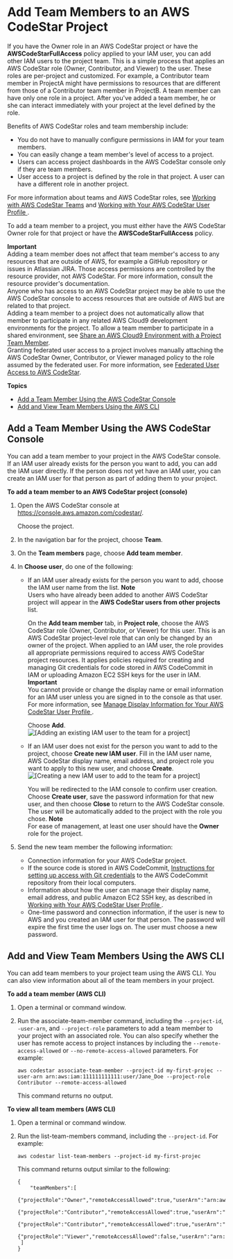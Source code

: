 # Add Team Members to an AWS CodeStar Project<a name="how-to-add-team-member"></a>

If you have the Owner role in an AWS CodeStar project or have the **AWSCodeStarFullAccess** policy applied to your IAM user, you can add other IAM users to the project team\. This is a simple process that applies an AWS CodeStar role \(Owner, Contributor, and Viewer\) to the user\. These roles are per\-project and customized\. For example, a Contributor team member in ProjectA might have permissions to resources that are different from those of a Contributor team member in ProjectB\. A team member can have only one role in a project\. After you've added a team member, he or she can interact immediately with your project at the level defined by the role\. 

Benefits of AWS CodeStar roles and team membership include:
+ You do not have to manually configure permissions in IAM for your team members\. 
+ You can easily change a team member's level of access to a project\.
+ Users can access project dashboards in the AWS CodeStar console only if they are team members\. 
+ User access to a project is defined by the role in that project\. A user can have a different role in another project\.

For more information about teams and AWS CodeStar roles, see [Working with AWS CodeStar Teams](working-with-teams.md) and [Working with Your AWS CodeStar User Profile ](working-with-user-info.md)\.

To add a team member to a project, you must either have the AWS CodeStar Owner role for that project or have the **AWSCodeStarFullAccess** policy\. 

**Important**  
Adding a team member does not affect that team member's access to any resources that are outside of AWS, for example a GitHub repository or issues in Atlassian JIRA\. Those access permissions are controlled by the resource provider, not AWS CodeStar\. For more information, consult the resource provider's documentation\.  
Anyone who has access to an AWS CodeStar project may be able to use the AWS CodeStar console to access resources that are outside of AWS but are related to that project\.  
Adding a team member to a project does not automatically allow that member to participate in any related AWS Cloud9 development environments for the project\. To allow a team member to participate in a shared environment, see [Share an AWS Cloud9 Environment with a Project Team Member](setting-up-ide-cloud9.md#setting-up-ide-cloud9-share)\.  
Granting federated user access to a project involves manually attaching the AWS CodeStar Owner, Contributor, or Viewer managed policy to the role assumed by the federated user\. For more information, see [Federated User Access to AWS CodeStar](access-permissions.md#access-permissions-federated)\.

**Topics**
+ [Add a Team Member Using the AWS CodeStar Console](#how-to-add-team-member-console)
+ [Add and View Team Members Using the AWS CLI](#how-to-add-team-member-cli)

## Add a Team Member Using the AWS CodeStar Console<a name="how-to-add-team-member-console"></a>

You can add a team member to your project in the AWS CodeStar console\. If an IAM user already exists for the person you want to add, you can add the IAM user directly\. If the person does not yet have an IAM user, you can create an IAM user for that person as part of adding them to your project\.<a name="adh-add-tm"></a>

**To add a team member to an AWS CodeStar project \(console\)**

1. Open the AWS CodeStar console at [https://console\.aws\.amazon\.com/codestar/](https://console.aws.amazon.com/codestar/)\.

   Choose the project\.

1. In the navigation bar for the project, choose **Team**\.

1. On the **Team members** page, choose **Add team member**\.

1. In **Choose user**, do one of the following: 
   + If an IAM user already exists for the person you want to add, choose the IAM user name from the list\. 
**Note**  
Users who have already been added to another AWS CodeStar project will appear in the **AWS CodeStar users from other projects** list\.

     On the **Add team member** tab, in **Project role**, choose the AWS CodeStar role \(Owner, Contributor, or Viewer\) for this user\. This is an AWS CodeStar project\-level role that can only be changed by an owner of the project\. When applied to an IAM user, the role provides all appropriate permissions required to access AWS CodeStar project resources\. It applies policies required for creating and managing Git credentials for code stored in AWS CodeCommit in IAM or uploading Amazon EC2 SSH keys for the user in IAM\. 
**Important**  
You cannot provide or change the display name or email information for an IAM user unless you are signed in to the console as that user\. For more information, see [Manage Display Information for Your AWS CodeStar User Profile ](how-to-manage-user-pref.md)\.

     Choose **Add**\.  
![\[Adding an existing IAM user to the team for a project\]](http://docs.aws.amazon.com/codestar/latest/userguide/images/adh-team-add.png)
   + If an IAM user does not exist for the person you want to add to the project, choose **Create new IAM user**\. Fill in the IAM user name, AWS CodeStar display name, email address, and project role you want to apply to this new user, and choose **Create**\.   
![\[Creating a new IAM user to add to the team for a project\]](http://docs.aws.amazon.com/codestar/latest/userguide/images/adh-team-add-new.png)

     You will be redirected to the IAM console to confirm user creation\. Choose **Create user**, save the password information for that new user, and then choose **Close** to return to the AWS CodeStar console\. The user will be automatically added to the project with the role you chose\.
**Note**  
For ease of management, at least one user should have the **Owner** role for the project\.

1. Send the new team member the following information:
   + Connection information for your AWS CodeStar project\.
   + If the source code is stored in AWS CodeCommit, [Instructions for setting up access with Git credentials](http://docs.aws.amazon.com/codecommit/latest/userguide/setting-up-gc.html) to the AWS CodeCommit repository from their local computers\.
   + Information about how the user can manage their display name, email address, and public Amazon EC2 SSH key, as described in [Working with Your AWS CodeStar User Profile ](working-with-user-info.md)\.
   + One\-time password and connection information, if the user is new to AWS and you created an IAM user for that person\. The password will expire the first time the user logs on\. The user must choose a new password\.

## Add and View Team Members Using the AWS CLI<a name="how-to-add-team-member-cli"></a>

You can add team members to your project team using the AWS CLI\. You can also view information about all of the team members in your project\.

**To add a team member \(AWS CLI\)**

1. Open a terminal or command window\.

1. Run the associate\-team\-member command, including the `--project-id`, `-user-arn`, and `--project-role` parameters to add a team member to your project with an associated role\. You can also specify whether the user has remote access to project instances by including the `--remote-access-allowed` or `--no-remote-access-allowed` parameters\. For example:

   ```
   aws codestar associate-team-member --project-id my-first-projec --user-arn arn:aws:iam:111111111111:user/Jane_Doe --project-role Contributor --remote-access-allowed
   ```

   This command returns no output\.

**To view all team members \(AWS CLI\)**

1. Open a terminal or command window\.

1. Run the list\-team\-members command, including the `--project-id`\. For example:

   ```
   aws codestar list-team-members --project-id my-first-projec
   ```

   This command returns output similar to the following:

   ```
   {
       "teamMembers":[
   		  {"projectRole":"Owner","remoteAccessAllowed":true,"userArn":"arn:aws:iam::111111111111:user/Mary_Major"},
   		  {"projectRole":"Contributor","remoteAccessAllowed":true,"userArn":"arn:aws:iam::111111111111:user/Jane_Doe"},
   		  {"projectRole":"Contributor","remoteAccessAllowed":true,"userArn":"arn:aws:iam::111111111111:user/John_Doe"},
   		  {"projectRole":"Viewer","remoteAccessAllowed":false,"userArn":"arn:aws:iam::111111111111:user/John_Stiles"}
   	]
   }
   ```